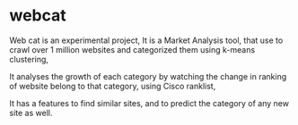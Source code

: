 # webcat

Web cat is an experimental project,  It is a Market Analysis tool, that use to crawl over 1 million websites and categorized them using k-means clustering,

It analyses the growth of each category by watching the change in ranking of website belong to that category, using Cisco ranklist,  

It has a features to find similar sites,  and to predict the category of any new site as well. 
